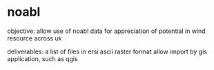 # noabl

objective:  allow use of noabl data for appreciation of potential in wind resource across uk

deliverables:   a list of files in ersi ascii raster format allow import by gis application, such as qgis

